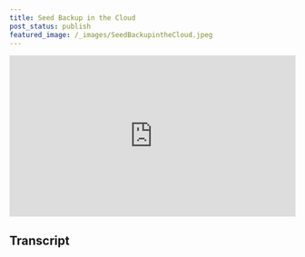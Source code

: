 ```yaml
---
title: Seed Backup in the Cloud
post_status: publish
featured_image: /_images/SeedBackupintheCloud.jpeg
---
```


<div style="padding:56.25% 0 0 0;position:relative;"><iframe src="https://player.vimeo.com/video/843679459?badge=0&amp;autopause=0&amp;player_id=0&amp;app_id=58479" frameborder="0" allow="autoplay; fullscreen; picture-in-picture" allowfullscreen style="position:absolute;top:0;left:0;width:100%;height:100%;" title="063 Seed Backup in the Cloud"></iframe></div>

<div style="margin-bottom:30px;"></div>

## Transcript

